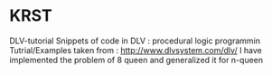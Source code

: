# KRST
DLV-tutorial
Snippets of code in DLV : procedural logic programmin
Tutrial/Examples taken from : http://www.dlvsystem.com/dlv/
I have implemented the problem of 8 queen and generalized it for n-queen

